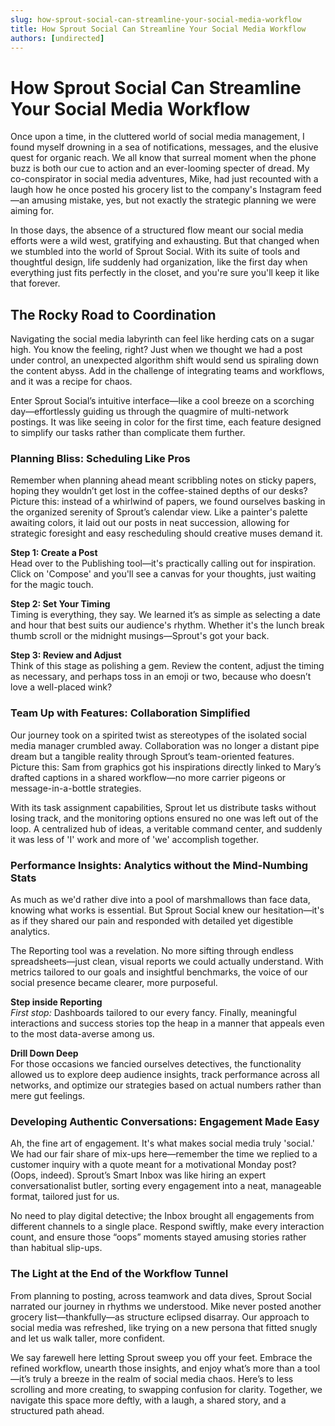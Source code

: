 ```yaml
---
slug: how-sprout-social-can-streamline-your-social-media-workflow
title: How Sprout Social Can Streamline Your Social Media Workflow
authors: [undirected]
---
```



# How Sprout Social Can Streamline Your Social Media Workflow

Once upon a time, in the cluttered world of social media management, I found myself drowning in a sea of notifications, messages, and the elusive quest for organic reach. We all know that surreal moment when the phone buzz is both our cue to action and an ever-looming specter of dread. My co-conspirator in social media adventures, Mike, had just recounted with a laugh how he once posted his grocery list to the company's Instagram feed—an amusing mistake, yes, but not exactly the strategic planning we were aiming for.

In those days, the absence of a structured flow meant our social media efforts were a wild west, gratifying and exhausting. But that changed when we stumbled into the world of Sprout Social. With its suite of tools and thoughtful design, life suddenly had organization, like the first day when everything just fits perfectly in the closet, and you're sure you'll keep it like that forever.

## The Rocky Road to Coordination

Navigating the social media labyrinth can feel like herding cats on a sugar high. You know the feeling, right? Just when we thought we had a post under control, an unexpected algorithm shift would send us spiraling down the content abyss. Add in the challenge of integrating teams and workflows, and it was a recipe for chaos.

Enter Sprout Social’s intuitive interface—like a cool breeze on a scorching day—effortlessly guiding us through the quagmire of multi-network postings. It was like seeing in color for the first time, each feature designed to simplify our tasks rather than complicate them further.

### Planning Bliss: Scheduling Like Pros

Remember when planning ahead meant scribbling notes on sticky papers, hoping they wouldn’t get lost in the coffee-stained depths of our desks? Picture this: instead of a whirlwind of papers, we found ourselves basking in the organized serenity of Sprout’s calendar view. Like a painter's palette awaiting colors, it laid out our posts in neat succession, allowing for strategic foresight and easy rescheduling should creative muses demand it.

**Step 1: Create a Post**  
Head over to the Publishing tool—it's practically calling out for inspiration. Click on 'Compose' and you'll see a canvas for your thoughts, just waiting for the magic touch.

**Step 2: Set Your Timing**  
Timing is everything, they say. We learned it’s as simple as selecting a date and hour that best suits our audience's rhythm. Whether it's the lunch break thumb scroll or the midnight musings—Sprout's got your back.

**Step 3: Review and Adjust**  
Think of this stage as polishing a gem. Review the content, adjust the timing as necessary, and perhaps toss in an emoji or two, because who doesn’t love a well-placed wink?

### Team Up with Features: Collaboration Simplified

Our journey took on a spirited twist as stereotypes of the isolated social media manager crumbled away. Collaboration was no longer a distant pipe dream but a tangible reality through Sprout’s team-oriented features. Picture this: Sam from graphics got his inspirations directly linked to Mary’s drafted captions in a shared workflow—no more carrier pigeons or message-in-a-bottle strategies.

With its task assignment capabilities, Sprout let us distribute tasks without losing track, and the monitoring options ensured no one was left out of the loop. A centralized hub of ideas, a veritable command center, and suddenly it was less of 'I' work and more of 'we' accomplish together.

### Performance Insights: Analytics without the Mind-Numbing Stats

As much as we'd rather dive into a pool of marshmallows than face data, knowing what works is essential. But Sprout Social knew our hesitation—it's as if they shared our pain and responded with detailed yet digestible analytics.

The Reporting tool was a revelation. No more sifting through endless spreadsheets—just clean, visual reports we could actually understand. With metrics tailored to our goals and insightful benchmarks, the voice of our social presence became clearer, more purposeful.

**Step inside Reporting**  
*First stop:* Dashboards tailored to our every fancy. Finally, meaningful interactions and success stories top the heap in a manner that appeals even to the most data-averse among us.

**Drill Down Deep**  
For those occasions we fancied ourselves detectives, the functionality allowed us to explore deep audience insights, track performance across all networks, and optimize our strategies based on actual numbers rather than mere gut feelings.

### Developing Authentic Conversations: Engagement Made Easy

Ah, the fine art of engagement. It's what makes social media truly 'social.' We had our fair share of mix-ups here—remember the time we replied to a customer inquiry with a quote meant for a motivational Monday post? (Oops, indeed). Sprout’s Smart Inbox was like hiring an expert conversationalist butler, sorting every engagement into a neat, manageable format, tailored just for us.

No need to play digital detective; the Inbox brought all engagements from different channels to a single place. Respond swiftly, make every interaction count, and ensure those “oops” moments stayed amusing stories rather than habitual slip-ups.

### The Light at the End of the Workflow Tunnel

From planning to posting, across teamwork and data dives, Sprout Social narrated our journey in rhythms we understood. Mike never posted another grocery list—thankfully—as structure eclipsed disarray. Our approach to social media was refreshed, like trying on a new persona that fitted snugly and let us walk taller, more confident.

We say farewell here letting Sprout sweep you off your feet. Embrace the refined workflow, unearth those insights, and enjoy what’s more than a tool—it’s truly a breeze in the realm of social media chaos. Here’s to less scrolling and more creating, to swapping confusion for clarity. Together, we navigate this space more deftly, with a laugh, a shared story, and a structured path ahead.